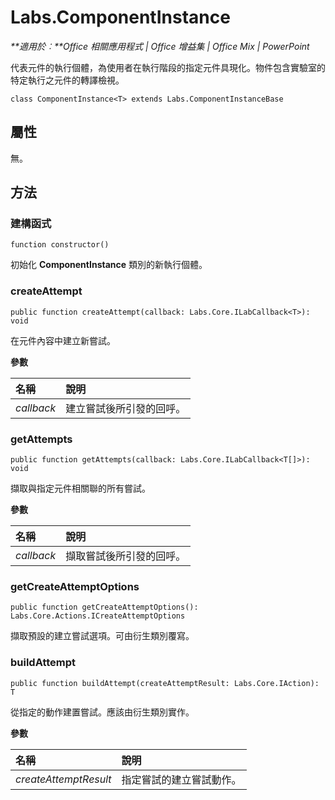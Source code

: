 
# Labs.ComponentInstance

 _**適用於︰**Office 相關應用程式 | Office 增益集 | Office Mix | PowerPoint_

代表元件的執行個體，為使用者在執行階段的指定元件具現化。物件包含實驗室的特定執行之元件的轉譯檢視。

```
class ComponentInstance<T> extends Labs.ComponentInstanceBase
```


## 屬性

無。


## 方法




### 建構函式

 `function constructor()`

初始化 **ComponentInstance** 類別的新執行個體。


### createAttempt

 `public function createAttempt(callback: Labs.Core.ILabCallback<T>): void`

在元件內容中建立新嘗試。

 **參數**


|**名稱**|**說明**|
|:-----|:-----|
| _callback_|建立嘗試後所引發的回呼。|

### getAttempts

 `public function getAttempts(callback: Labs.Core.ILabCallback<T[]>): void`

擷取與指定元件相關聯的所有嘗試。

 **參數**


|**名稱**|**說明**|
|:-----|:-----|
| _callback_|擷取嘗試後所引發的回呼。|

### getCreateAttemptOptions

 `public function getCreateAttemptOptions(): Labs.Core.Actions.ICreateAttemptOptions`

擷取預設的建立嘗試選項。可由衍生類別覆寫。


### buildAttempt

 `public function buildAttempt(createAttemptResult: Labs.Core.IAction): T`

從指定的動作建置嘗試。應該由衍生類別實作。

 **參數**


|**名稱**|**說明**|
|:-----|:-----|
| _createAttemptResult_|指定嘗試的建立嘗試動作。|
